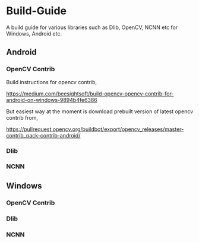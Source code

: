 # Build-Guide
A build guide for various libraries such as Dlib, OpenCV, NCNN etc for Windows, Android etc.


## Android

### OpenCV Contrib

Build instructions for opencv contrib,

https://medium.com/beesightsoft/build-opencv-opencv-contrib-for-android-on-windows-9894b4fe6386

But easiest way at the moment is download prebuilt version of latest opencv contrib from,

https://pullrequest.opencv.org/buildbot/export/opencv_releases/master-contrib_pack-contrib-android/

### Dlib

### NCNN



## Windows

### OpenCV Contrib

### Dlib

### NCNN

